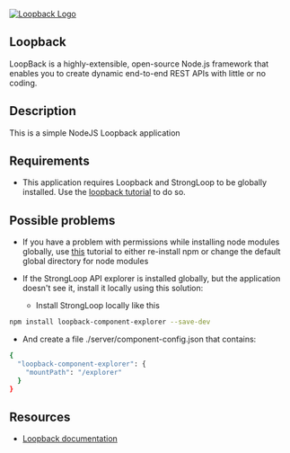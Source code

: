 [![Loopback Logo](https://loopback.io/images/loopback_logo.png)](https://loopback.io/doc/index.html)

## Loopback

LoopBack is a highly-extensible, open-source Node.js framework that enables you to create dynamic end-to-end REST APIs with little or no coding.

## Description

This is a simple NodeJS Loopback application

## Requirements

- This application requires Loopback and StrongLoop to be globally installed. Use the [loopback tutorial](https://loopback.io/doc/en/lb2/Installation.html) to do so.

## Possible problems

- If you have a problem with permissions while installing node modules globally, use [this](https://docs.npmjs.com/getting-started/fixing-npm-permissions) tutorial to either re-install npm or change the default global directory for node modules

- If the StrongLoop API explorer is installed globally, but the application doesn't see it, install it locally using this solution:

  - Install StrongLoop locally like this

``` sh
npm install loopback-component-explorer --save-dev
```

  - And create a file ./server/component-config.json that contains:
``` sh
{
  "loopback-component-explorer": {
    "mountPath": "/explorer"
  }
}
```
## Resources
- [Loopback documentation](https://loopback.io/doc/index.html)
